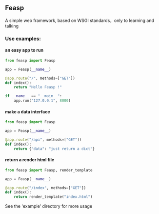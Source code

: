 ## Feasp

A simple web framework, based on WSGI standards，only to learning and talking


### Use examples: 
#### an easy app to run
```python
from feasp import Feasp

app = Feasp(__name__)

@app.route("/", methods=["GET"])
def index():
    return "Hello Feasp !"

if __name__ == "__main__":
    app.run("127.0.0.1", 8000)
```
#### make a data interface
```python
from feasp import Feasp

app = Feasp(__name__)

@app.route("/api", methods=["GET"])
def index():
    return {"data": "just return a dict"}
```
#### return a render html file
```python
from feasp import Feasp, render_template

app = Feasp(__name__)

@app.route("/index", methods=["GET"])
def index():
    return render_template("index.html")
```

See the 'example' directory for more usage
